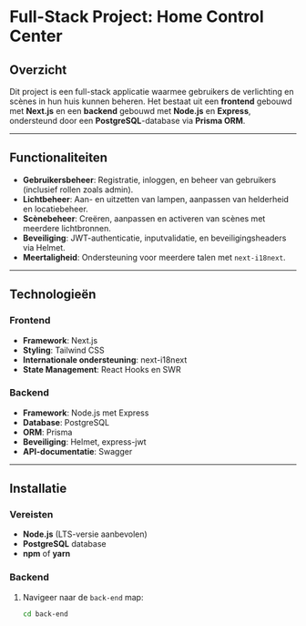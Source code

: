 
# Full-Stack Project: Home Control Center

## Overzicht
Dit project is een full-stack applicatie waarmee gebruikers de verlichting en scènes in hun huis kunnen beheren. Het bestaat uit een **frontend** gebouwd met **Next.js** en een **backend** gebouwd met **Node.js** en **Express**, ondersteund door een **PostgreSQL**-database via **Prisma ORM**.

---

## Functionaliteiten
- **Gebruikersbeheer**: Registratie, inloggen, en beheer van gebruikers (inclusief rollen zoals admin).
- **Lichtbeheer**: Aan- en uitzetten van lampen, aanpassen van helderheid en locatiebeheer.
- **Scènebeheer**: Creëren, aanpassen en activeren van scènes met meerdere lichtbronnen.
- **Beveiliging**: JWT-authenticatie, inputvalidatie, en beveiligingsheaders via Helmet.
- **Meertaligheid**: Ondersteuning voor meerdere talen met `next-i18next`.

---

## Technologieën
### Frontend
- **Framework**: Next.js
- **Styling**: Tailwind CSS
- **Internationale ondersteuning**: next-i18next
- **State Management**: React Hooks en SWR

### Backend
- **Framework**: Node.js met Express
- **Database**: PostgreSQL
- **ORM**: Prisma
- **Beveiliging**: Helmet, express-jwt
- **API-documentatie**: Swagger

---

## Installatie
### Vereisten
- **Node.js** (LTS-versie aanbevolen)
- **PostgreSQL** database
- **npm** of **yarn**

### Backend
1. Navigeer naar de `back-end` map:
   ```bash
   cd back-end